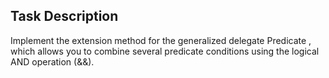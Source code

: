 ## Task Description ##

Implement the extension method for the generalized delegate Predicate <T>, which allows you to combine several predicate conditions using the logical AND operation (&&).

